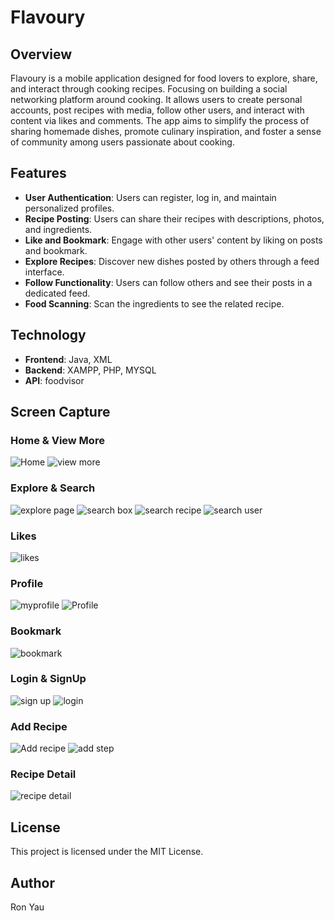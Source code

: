 # Flavoury

## Overview
Flavoury is a mobile application designed for food lovers to explore, share, and interact through cooking recipes. Focusing on building a social networking platform around cooking. It allows users to create personal accounts, post recipes with media, follow other users, and interact with content via likes and comments. The app aims to simplify the process of sharing homemade dishes, promote culinary inspiration, and foster a sense of community among users passionate about cooking.

## Features
- **User Authentication**: Users can register, log in, and maintain personalized profiles.
- **Recipe Posting**: Users can share their recipes with descriptions, photos, and ingredients.
- **Like and Bookmark**: Engage with other users' content by liking on posts and bookmark.
- **Explore Recipes**: Discover new dishes posted by others through a feed interface.
- **Follow Functionality**: Users can follow others and see their posts in a dedicated feed.
- **Food Scanning**: Scan the ingredients to see the related recipe.

## Technology
- **Frontend**: Java, XML
- **Backend**: XAMPP, PHP, MYSQL
- **API**: foodvisor

## Screen Capture
### Home & View More
![Home](https://github.com/user-attachments/assets/1ad8f237-e24e-4930-8032-3854e13af9cb)
![view more](https://github.com/user-attachments/assets/acf97709-b617-4d06-82b8-ffb1e9cff18c)


### Explore & Search
![explore page](https://github.com/user-attachments/assets/256220c8-ee32-4897-b83e-efac9703e27d)
![search box](https://github.com/user-attachments/assets/d9ec718b-3929-46de-add6-b8458bbd9748)
![search recipe](https://github.com/user-attachments/assets/8a555580-86ce-4e77-9213-026ebef42b60)
![search user](https://github.com/user-attachments/assets/e63b57cb-065c-436a-89cb-811494ab0924)

### Likes
![likes](https://github.com/user-attachments/assets/212867b7-0dc6-4404-98eb-794059eabd30)

### Profile
![myprofile](https://github.com/user-attachments/assets/a3fdcf6d-07a2-43a3-b711-66e57230e3b1)
![Profile](https://github.com/user-attachments/assets/f49d08ad-85fa-4ec9-be71-2b15f96af225)

### Bookmark
![bookmark](https://github.com/user-attachments/assets/43d946bd-67fe-4546-8b85-ebd4c991b9b4)

### Login & SignUp
![sign up](https://github.com/user-attachments/assets/a59883b4-b24b-4250-9b90-8d2c39771045)
![login](https://github.com/user-attachments/assets/8a78c2bb-32d2-45e9-8ca3-f9b76c24baa2)

### Add Recipe
![Add recipe](https://github.com/user-attachments/assets/dba83adc-1cda-4804-bbc4-0ca58b722042)
![add step](https://github.com/user-attachments/assets/da12e422-624c-4e19-b128-fc3a9a9a9969)

### Recipe Detail
![recipe detail](https://github.com/user-attachments/assets/b35f1065-799f-4a25-81c3-01bf587853f9)

## License
This project is licensed under the MIT License.

## Author
Ron Yau
